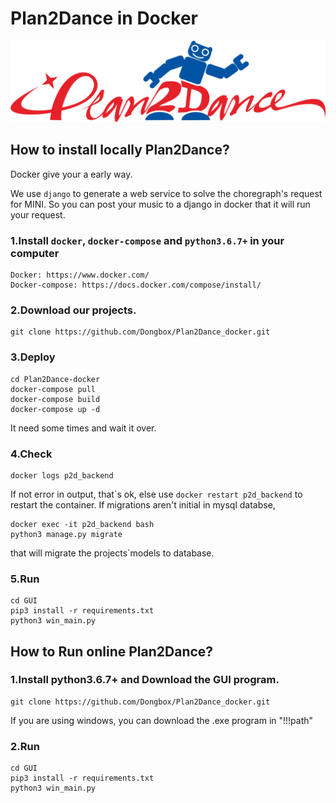 # Plan2Dance in Docker
![image](https://github.com/Dongbox/Plan2Dance_docker/blob/master/GUI/Plan2Dance/logo.png)

## How to install locally Plan2Dance?
Docker give your a early way.

We use `django` to generate a web service to solve the choregraph's request for MINI. So you can post your music to a django in docker that it will run your request.

### 1.Install `docker`, `docker-compose` and `python3.6.7+` in your computer

```
Docker: https://www.docker.com/
Docker-compose: https://docs.docker.com/compose/install/
```

### 2.Download our projects.
```
git clone https://github.com/Dongbox/Plan2Dance_docker.git
```
### 3.Deploy
```
cd Plan2Dance-docker
docker-compose pull
docker-compose build
docker-compose up -d
```
It need some times and wait it over.
### 4.Check
```
docker logs p2d_backend
```
If not error in output, that\`s ok, else use `docker restart p2d_backend` to restart the container.
If migrations aren't initial in mysql databse,
```
docker exec -it p2d_backend bash
python3 manage.py migrate  
```
that will migrate the projects\`models to database.

### 5.Run 
```
cd GUI
pip3 install -r requirements.txt
python3 win_main.py
```

## How to Run online Plan2Dance?


### 1.Install python3.6.7+ and Download the GUI program.
```
git clone https://github.com/Dongbox/Plan2Dance_docker.git
```
If you are using windows, you can download the .exe program in "!!!path"

### 2.Run 
```
cd GUI
pip3 install -r requirements.txt
python3 win_main.py
```
